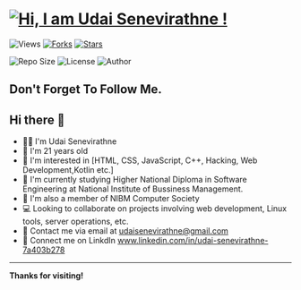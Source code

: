 <h1 align="left">
  <a href="https://github.com/Udai-Senevirathne">
    <img src="https://readme-typing-svg.herokuapp.com?font=Roboto+Mono&color=%2336BCF7&size=30&center=true&vCenter=true&width=650&lines=Hi+there+👋,+I+am+Udai+Senevirathne+!" alt="Hi, I am Udai Senevirathne !">
  </a>
</h1>




![Views](https://komarev.com/ghpvc/?username=Udai-Senevirathne&color=green&style=flat-square)
[![Forks](https://img.shields.io/github/forks/Udai-Senevirathne/yourrepo.svg)](https://github.com/Udai-Senevirathne/yourrepo/network/members)
[![Stars](https://img.shields.io/github/stars/Udai-Senevirathne/yourrepo.svg)](https://github.com/Udai-Senevirathne/yourrepo/stargazers)

![Repo Size](https://img.shields.io/github/repo-size/Udai-Senevirathne/yourrepo)
![License](https://img.shields.io/github/license/Udai-Senevirathne/yourrepo)
![Author](https://img.shields.io/badge/Author-UdaiSenevirathne-purple)

## Don't Forget To Follow Me.

## Hi there 👋

- 👨‍💻 I'm Udai Senevirathne
- 🎂 I'm 21 years old
- 👀 I'm interested in [HTML, CSS, JavaScript, C++, Hacking, Web Development,Kotlin etc.]
- 📖 I'm currently studying Higher National Diploma in Software Engineering at National Institute of Bussiness Management.
- 👥 I'm also a member of NIBM Computer Society
- 💻 Looking to collaborate on projects involving web development, Linux tools, server operations, etc.
- 📧 Contact me via email at udaisenevirathne@gmail.com
- 📸 Connect me on LinkdIn www.linkedin.com/in/udai-senevirathne-7a403b278


---

**Thanks for visiting!**
